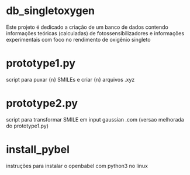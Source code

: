 # db_singletoxygen

Este projeto é dedicado a criação de um banco de dados contendo informações teóricas (calculadas) de fotossensibilizadores e informações experimentais com foco no rendimento de oxigênio singleto

# prototype1.py
script para puxar {n} SMILEs e criar {n} arquivos .xyz

# prototype2.py
script para transformar SMILE em input gaussian .com (versao melhorada do prototype1.py)

# install_pybel
instruções para instalar o openbabel com python3 no linux
